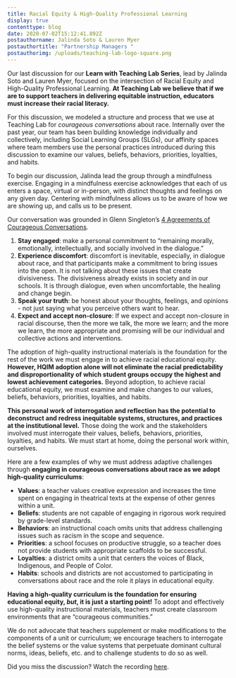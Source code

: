 ```yaml
---
title: Racial Equity & High-Quality Professional Learning
display: true
contenttype: blog
date: 2020-07-02T15:12:41.892Z
postauthorname: Jalinda Soto & Lauren Myer
postauthortitle: "Partnership Managers "
postauthorimg: /uploads/teaching-lab-logo-square.png
---
```

Our last discussion for our **Learn with Teaching Lab Series**, lead by Jalinda Soto and Lauren Myer, focused on the intersection of Racial Equity and High-Quality Professional Learning. **At Teaching Lab we believe that if we are to support teachers in delivering equitable instruction, educators must increase their racial literacy.**

For this discussion, we modeled a structure and process that we use at Teaching Lab for *courageous conversations* about race. Internally over the past year, our team has been building knowledge individually and collectively, including Social Learning Groups (SLGs), our affinity spaces where team members use the personal practices introduced during this discussion to examine our values, beliefs, behaviors, priorities, loyalties, and habits.

To begin our discussion, Jalinda lead the group through a mindfulness exercise. Engaging in a mindfulness exercise acknowledges that each of us enters a space, virtual or in-person, with distinct thoughts and feelings on any given day. Centering with mindfulness allows us to be aware of how we are showing up, and calls us to be present.

Our conversation was grounded in Glenn Singleton’s [4 Agreements of Courageous Conversations](https://courageousconversation.com/about/).

1. **Stay engaged**: make a personal commitment to “remaining morally, emotionally, intellectually, and socially involved in the dialogue.”
2. **Experience discomfort**: discomfort is inevitable, especially, in dialogue about race, and that participants make a commitment to bring issues into the open. It is not talking about these issues that create divisiveness. The divisiveness already exists in society and in our schools. It is through dialogue, even when uncomfortable, the healing and change begin.
3. **Speak your truth**: be honest about your thoughts, feelings, and opinions - not just saying what you perceive others want to hear.
4. **Expect and accept non-closure**: If we expect and accept non-closure in racial discourse, then the more we talk, the more we learn; and the more we learn, the more appropriate and promising will be our individual and collective actions and interventions.

The adoption of high-quality instructional materials is the foundation for the rest of the work we must engage in to achieve racial educational equity. **However, HQIM adoption alone will not eliminate the racial predictability and disproportionality of which student groups occupy the highest and lowest achievement categories.** Beyond adoption, to achieve racial educational equity, we must examine and make changes to our values, beliefs, behaviors, priorities, loyalties, and habits.

**This personal work of interrogation and reflection has the potential to deconstruct and redress inequitable systems, structures, and practices at the institutional level.** Those doing the work and the stakeholders involved must interrogate their values, beliefs, behaviors, priorities, loyalties, and habits. We must start at home, doing the personal work within, ourselves.

Here are a few examples of why we must address adaptive challenges through **engaging in courageous conversations about race as we adopt high-quality curriculums**:

* **Values**: a teacher values creative expression and increases the time spent on engaging in theatrical texts at the expense of other genres within a unit.
* **Beliefs**: students are not capable of engaging in rigorous work required by grade-level standards.
* **Behaviors**: an instructional coach omits units that address challenging issues such as racism in the scope and sequence.
* **Priorities**: a school focuses on productive struggle, so a teacher does not provide students with appropriate scaffolds to be successful.
* **Loyalties**: a district omits a unit that centers the voices of Black, Indigenous, and People of Color.
* **Habits**: schools and districts are not accustomed to participating in conversations about race and the role it plays in educational equity.

**Having a high-quality curriculum is the foundation for ensuring educational equity, *but*, it is just a starting point!** To adopt and effectively use high-quality instructional materials, teachers must create classroom environments that are “courageous communities.”

We do not advocate that teachers supplement or make modifications to the components of a unit or curriculum; we encourage teachers to interrogate the belief systems or the value systems that perpetuate dominant cultural norms, ideas, beliefs, etc. and to challenge students to do so as well.

Did you miss the discussion? Watch the recording [here](https://vimeo.com/434837410).